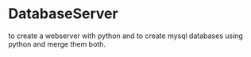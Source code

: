 # DatabaseServer
to create a webserver with python and to create mysql databases using python and merge them both.
